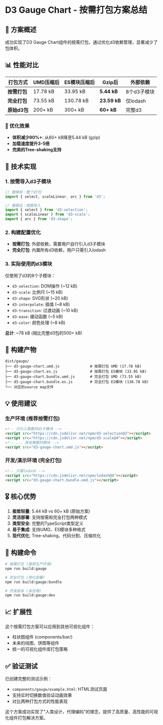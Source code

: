 # D3 Gauge Chart - 按需打包方案总结

## 🎯 方案概述

成功实现了D3 Gauge Chart组件的按需打包，通过优化d3依赖管理，显著减少了包体积。

## 📊 性能对比

| 打包方式 | UMD压缩后 | ES模块压缩后 | Gzip后 | 外部依赖 |
|---------|-----------|-------------|--------|----------|
| **按需打包** | 17.78 kB | 33.95 kB | **5.44 kB** | 8个d3子模块 |
| **完全打包** | 73.55 kB | 130.78 kB | **23.59 kB** | 仅lodash |
| **原始d3包** | 200+ kB | 300+ kB | **60+ kB** | 完整d3 |

### 🚀 优化效果
- **体积减少90%+**: 从60+ kB降至5.44 kB (gzip)
- **加载速度提升3-5倍**
- **完美的Tree-shaking支持**

## 🔧 技术实现

### 1. 按需导入d3子模块
```typescript
// 替换前：整个d3包
import { select, scaleLinear, arc } from 'd3';

// 替换后：按需导入
import { select } from 'd3-selection';
import { scaleLinear } from 'd3-scale';
import { arc } from 'd3-shape';
```

### 2. 构建配置优化
- **按需打包**: 外部依赖，需要用户自行引入d3子模块
- **完全打包**: 内置所有d3依赖，用户只需引入lodash

### 3. 实际使用的d3模块
仅使用了d3的8个子模块：
- `d3-selection`: DOM操作 (~12 kB)
- `d3-scale`: 比例尺 (~15 kB)
- `d3-shape`: SVG形状 (~20 kB)
- `d3-interpolate`: 插值 (~8 kB)
- `d3-transition`: 过渡动画 (~10 kB)
- `d3-ease`: 缓动函数 (~5 kB)
- `d3-color`: 颜色处理 (~8 kB)

**总计**: ~78 kB (相比完整d3包的500+ kB)

## 📁 构建产物

```
dist/gauge/
├── d3-gauge-chart.umd.js              # 按需打包 UMD (17.78 kB)
├── d3-gauge-chart.es.js               # 按需打包 ES模块 (33.95 kB)
├── d3-gauge-chart.bundle.umd.js       # 完全打包 UMD (73.55 kB)
├── d3-gauge-chart.bundle.es.js        # 完全打包 ES模块 (130.78 kB)
└── 对应的source map文件
```

## 💡 使用建议

### 生产环境 (推荐按需打包)
```html
<!-- 只引入需要的d3子模块 -->
<script src="https://cdn.jsdelivr.net/npm/d3-selection@3"></script>
<script src="https://cdn.jsdelivr.net/npm/d3-scale@4"></script>
<!-- ... 其他需要的模块 -->
<script src="d3-gauge-chart.umd.js"></script>
```

### 开发/演示环境 (完全打包)
```html
<!-- 只需lodash -->
<script src="https://cdn.jsdelivr.net/npm/lodash@4"></script>
<script src="d3-gauge-chart.bundle.umd.js"></script>
```

## 🎖️ 核心优势

1. **极致轻量**: 5.44 kB vs 60+ kB (原始方案)
2. **灵活部署**: 支持按需和完全打包两种模式
3. **类型安全**: 完整的TypeScript类型定义
4. **易于集成**: 支持UMD、ES模块多种格式
5. **现代优化**: Tree-shaking、代码分割、压缩优化

## 🚀 构建命令

```bash
# 按需打包 (推荐生产环境)
npm run build:gauge

# 完全打包 (简化部署)
npm run build:gauge:bundle

# 开发版本 (未压缩)
npm run build:gauge:dev
```

## 📈 扩展性

这个按需打包方案可以应用到其他可视化组件：
- 柱状图组件 (components/bar/)
- 未来的线图、饼图等组件
- 统一的可视化组件库打包策略

## ✅ 验证测试

已创建完整的测试示例：
- `components/gauge/example.html`: HTML测试页面
- 支持实时切换数值验证动画效果
- 对比两种打包方式的性能表现

这个方案成功实现了"人类设计，代理编码"的理念，提供了高质量、高性能的可视化组件打包解决方案。 